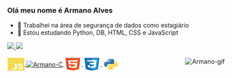### Olá meu nome é Armano Alves

- 🔭 Trabalhei na área de segurança de dados como estagiário
- 🌱 Estou estudando Python, DB, HTML, CSS e JavaScript
<div>
  <a href="https://https://github.com/haytls">
  <img height="180em" src="https://github-readme-stats.vercel.app/api?username=haytls&show_icons=true&theme=dark&include_all_commits=true&count_private=true"/>
  <img height="180em" src="https://github-readme-stats.vercel.app/api/top-langs/?username=haytls&layout=compact&langs_count=7&theme=dark"/>
</div>
  
  <div style="display: inline_block"><br>
  <img align="center" alt="Armano-Js" height="30" width="40" src="https://raw.githubusercontent.com/devicons/devicon/master/icons/javascript/javascript-plain.svg">
  
  <img align="center" alt="Armano-C" height="30" width="40" src="https://cdn.jsdelivr.net/gh/devicons/devicon/icons/c/c-original.svg">
  <img align="center" alt="Armano-HTML" height="30" width="40" src="https://raw.githubusercontent.com/devicons/devicon/master/icons/html5/html5-original.svg">
  <img align="center" alt="Armano-CSS" height="30" width="40" src="https://raw.githubusercontent.com/devicons/devicon/master/icons/css3/css3-original.svg">
  <img align="center" alt="Armano-Python" height="30" width="40" src="https://raw.githubusercontent.com/devicons/devicon/master/icons/python/python-original.svg">
  <img align="right" alt="Armano-gif" src=https://media1.giphy.com/media/11KzOet1ElBDz2/200w.webp?cid=ecf05e47o89it9smxd4e683el3doypwnpdtmvgkodu88u3wx&rid=200w.webp&ct=g">
</div>
